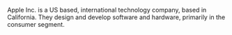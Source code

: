Apple Inc. is a US based, international technology company, based in
California. They design and develop software and hardware, primarily in
the consumer segment.